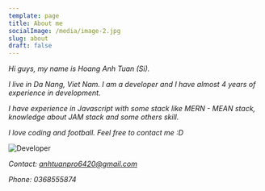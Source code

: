```yaml
---
template: page
title: About me
socialImage: /media/image-2.jpg
slug: about
draft: false
---
```

*Hi guys, my name is Hoang Anh Tuan (Si).* 

*I live in Da Nang, Viet Nam. I am a developer and I have almost 4 years of experience in development.*

*I have experience in Javascript with some stack like MERN - MEAN stack, knowledge about JAM stack and some others skill.*

*I love coding and football. Feel free to contact me :D*

![Developer](/media/people-working-on-front-of-laptop-until-late-night-vector-10122595.jpg)

*Contact: anhtuanpro6420@gmail.com*

*Phone: 0368555874*
